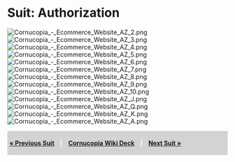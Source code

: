 # Suit: Authorization

![Cornucopia_-_Ecommerce_Website_AZ_2.png](Cornucopia_-_Ecommerce_Website_AZ_2.png
"Cornucopia_-_Ecommerce_Website_AZ_2.png")
![Cornucopia_-_Ecommerce_Website_AZ_3.png](Cornucopia_-_Ecommerce_Website_AZ_3.png
"Cornucopia_-_Ecommerce_Website_AZ_3.png")
![Cornucopia_-_Ecommerce_Website_AZ_4.png](Cornucopia_-_Ecommerce_Website_AZ_4.png
"Cornucopia_-_Ecommerce_Website_AZ_4.png")
![Cornucopia_-_Ecommerce_Website_AZ_5.png](Cornucopia_-_Ecommerce_Website_AZ_5.png
"Cornucopia_-_Ecommerce_Website_AZ_5.png")
![Cornucopia_-_Ecommerce_Website_AZ_6.png](Cornucopia_-_Ecommerce_Website_AZ_6.png
"Cornucopia_-_Ecommerce_Website_AZ_6.png")
![Cornucopia_-_Ecommerce_Website_AZ_7.png](Cornucopia_-_Ecommerce_Website_AZ_7.png
"Cornucopia_-_Ecommerce_Website_AZ_7.png")
![Cornucopia_-_Ecommerce_Website_AZ_8.png](Cornucopia_-_Ecommerce_Website_AZ_8.png
"Cornucopia_-_Ecommerce_Website_AZ_8.png")
![Cornucopia_-_Ecommerce_Website_AZ_9.png](Cornucopia_-_Ecommerce_Website_AZ_9.png
"Cornucopia_-_Ecommerce_Website_AZ_9.png")
![Cornucopia_-_Ecommerce_Website_AZ_10.png](Cornucopia_-_Ecommerce_Website_AZ_10.png
"Cornucopia_-_Ecommerce_Website_AZ_10.png")
![Cornucopia_-_Ecommerce_Website_AZ_J.png](Cornucopia_-_Ecommerce_Website_AZ_J.png
"Cornucopia_-_Ecommerce_Website_AZ_J.png")
![Cornucopia_-_Ecommerce_Website_AZ_Q.png](Cornucopia_-_Ecommerce_Website_AZ_Q.png
"Cornucopia_-_Ecommerce_Website_AZ_Q.png")
![Cornucopia_-_Ecommerce_Website_AZ_K.png](Cornucopia_-_Ecommerce_Website_AZ_K.png
"Cornucopia_-_Ecommerce_Website_AZ_K.png")
![Cornucopia_-_Ecommerce_Website_AZ_A.png](Cornucopia_-_Ecommerce_Website_AZ_A.png
"Cornucopia_-_Ecommerce_Website_AZ_A.png")

<div style="padding:5px;background:LightGray;color:white;font-weight:bold;">

[« Previous Suit](Cornucopia_-_Ecommerce_Website_-_SM "wikilink")
<span style="padding-left:10px;padding-right:10px;"> |</span>
[Cornucopia Wiki
Deck](Cornucopia_-_Ecommerce_Website_Edition_-_Wiki_Deck "wikilink")
<span style="padding-left:10px;padding-right:10px;"> |</span> [Next Suit
»](Cornucopia_-_Ecommerce_Website_-_CR "wikilink")

</div>
